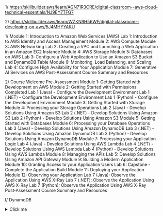1/ https://skillbuilder.aws/learn/AGN71R3CRE/digital-classroom--aws-cloud-technical-essentials/NJ9EY7TFG7

2/ https://skillbuilder.aws/learn/WZKNRH56WF/digital-classroom--developing-on-aws/5J4MHYYAKU

1/
Module 1: Introduction to Amazon Web Services (AWS)
Lab 1: Introduction to AWS Identity and Access Management
Module 2: AWS Compute
Module 3: AWS Networking
Lab 2: Creating a VPC and Launching a Web Application in an Amazon EC2 Instance
Module 4: AWS Storage
Module 5: Databases on AWS
Lab 3: Configure a Web Application to Use an Amazon S3 Bucket and DynamoDB Table
Module 6: Monitoring, Load Balancing, and Scaling
Lab 4: Configure High Availability for Your Application
Module 7: Generative AI Services on AWS
Post-Assessment
Course Summary and Resources


2/
Course Welcome
Pre-Assessment
Module 1: Getting Started with Development on AWS
Module 2: Getting Started with Permissions
Completed
Lab 1 (Java) - Configure the Development Environment
Lab 1 (.NET) - Configure the Development Environment
Lab 1 (Python) - Configure the Development Environment
Module 3: Getting Started with Storage
Module 4: Processing your Storage Operations
Lab 2 (Java) - Develop Solutions Using Amazon S3
Lab 2 (.NET) - Develop Solutions Using Amazon S3
Lab 2 (Python) - Develop Solutions Using Amazon S3
Module 5: Getting Started with Databases
Module 6: Processing your Database Operations
Lab 3 (Java) - Develop Solutions Using Amazon DynamoDB
Lab 3 (.NET) - Develop Solutions Using Amazon DynamoDB
Lab 3 (Python) - Develop Solutions Using Amazon DynamoDB
Module 7: Processing your Application Logic
Lab 4 (Java) - Develop Solutions Using AWS Lambda
Lab 4 (.NET) - Develop Solutions Using AWS Lambda
Lab 4 (Python) - Develop Solutions Using AWS Lambda
Module 8: Managing the APIs
Lab 5: Develop Solutions Using Amazon API Gateway
Module 9: Building a Modern Application
Module 10: Granting Access to your Application Users
Lab 6: Capstone - Complete the Application Build
Module 11: Deploying your Application
Module 12: Observing your Application
Lab 7 (Java): Observe the Application Using AWS X-Ray
Lab 7 (.NET): Observe the Application Using AWS X-Ray
Lab 7 (Python): Observe the Application Using AWS X-Ray
Post-Assessment
Course Summary and Resources

I/ DynamoDB
<details>
  <summary>Click me</summary>

### Heading
1. Foo
2. Bar
    * Baz
    * Qux

### Some Javascript
DAX (DynamoDB Accelerator) in AWS DynamoDB is a fully managed, highly available, in-memory cache for DynamoDB that delivers fast read performance for your applications. Here’s a summary:

What is DAX?

DAX stands for DynamoDB Accelerator.
It is an in-memory caching service specifically designed for DynamoDB.
DAX can deliver up to a 10x performance improvement—from milliseconds to microseconds—even at millions of requests per second.
How does DAX work?

DAX sits between your application and the DynamoDB table.
When your application requests data, DAX checks if the data is in the cache:
If yes, it returns the cached data (much faster).
If no, it fetches the data from DynamoDB, returns it to your application, and stores it in the cache for future requests.
DAX is suitable for read-heavy and bursty workloads.
Key Features:

Fully managed by AWS—no servers to manage.
Highly available and fault-tolerant.
Seamless integration with existing DynamoDB API calls (just change the SDK client).
Supports eventual consistency only (not strongly consistent reads).
Ideal for applications that require microsecond response times for read operations, such as real-time bidding, gaming leaderboards, and shopping carts.
When to use DAX?

Your application needs very low read latency.
You have read-heavy workloads.
You want to reduce the number of read capacity units consumed (lower cost).
How to use DAX?

Launch a DAX cluster in your AWS account.
Update your application to use the DAX-compatible SDK client.
Configure the client to point to your DAX cluster endpoint.
Limitations:

DAX does not cache write operations; all writes go straight to DynamoDB.
Only supports eventually consistent reads.
Additional cost beyond DynamoDB charges.
Official Documentation:

What is Amazon DynamoDB Accelerator (DAX)? (AWS Docs)
</details>
